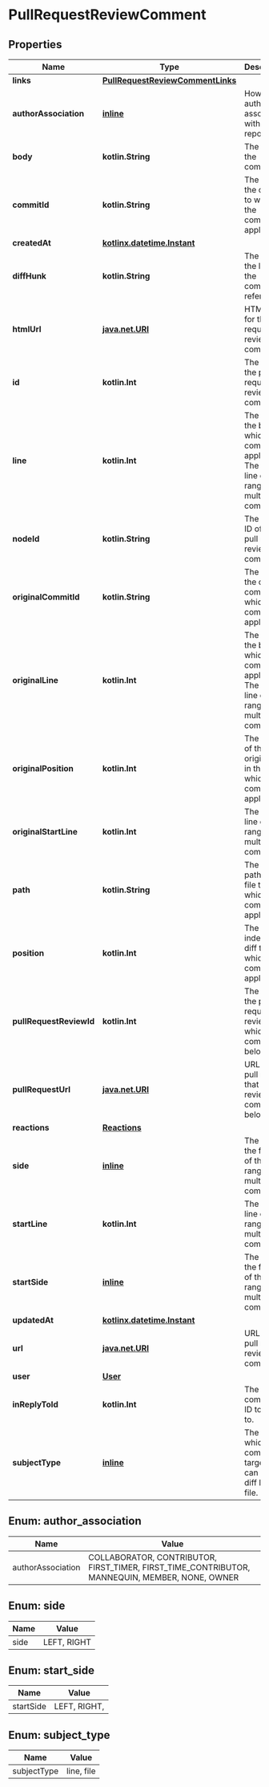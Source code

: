 
# PullRequestReviewComment

## Properties
Name | Type | Description | Notes
------------ | ------------- | ------------- | -------------
**links** | [**PullRequestReviewCommentLinks**](PullRequestReviewCommentLinks.md) |  | 
**authorAssociation** | [**inline**](#AuthorAssociation) | How the author is associated with the repository. | 
**body** | **kotlin.String** | The text of the comment. | 
**commitId** | **kotlin.String** | The SHA of the commit to which the comment applies. | 
**createdAt** | [**kotlinx.datetime.Instant**](kotlinx.datetime.Instant.md) |  | 
**diffHunk** | **kotlin.String** | The diff of the line that the comment refers to. | 
**htmlUrl** | [**java.net.URI**](java.net.URI.md) | HTML URL for the pull request review comment. | 
**id** | **kotlin.Int** | The ID of the pull request review comment. | 
**line** | **kotlin.Int** | The line of the blob to which the comment applies. The last line of the range for a multi-line comment | 
**nodeId** | **kotlin.String** | The node ID of the pull request review comment. | 
**originalCommitId** | **kotlin.String** | The SHA of the original commit to which the comment applies. | 
**originalLine** | **kotlin.Int** | The line of the blob to which the comment applies. The last line of the range for a multi-line comment | 
**originalPosition** | **kotlin.Int** | The index of the original line in the diff to which the comment applies. | 
**originalStartLine** | **kotlin.Int** | The first line of the range for a multi-line comment. | 
**path** | **kotlin.String** | The relative path of the file to which the comment applies. | 
**position** | **kotlin.Int** | The line index in the diff to which the comment applies. | 
**pullRequestReviewId** | **kotlin.Int** | The ID of the pull request review to which the comment belongs. | 
**pullRequestUrl** | [**java.net.URI**](java.net.URI.md) | URL for the pull request that the review comment belongs to. | 
**reactions** | [**Reactions**](Reactions.md) |  | 
**side** | [**inline**](#Side) | The side of the first line of the range for a multi-line comment. | 
**startLine** | **kotlin.Int** | The first line of the range for a multi-line comment. | 
**startSide** | [**inline**](#StartSide) | The side of the first line of the range for a multi-line comment. | 
**updatedAt** | [**kotlinx.datetime.Instant**](kotlinx.datetime.Instant.md) |  | 
**url** | [**java.net.URI**](java.net.URI.md) | URL for the pull request review comment | 
**user** | [**User**](User.md) |  | 
**inReplyToId** | **kotlin.Int** | The comment ID to reply to. |  [optional]
**subjectType** | [**inline**](#SubjectType) | The level at which the comment is targeted, can be a diff line or a file. |  [optional]


<a id="AuthorAssociation"></a>
## Enum: author_association
Name | Value
---- | -----
authorAssociation | COLLABORATOR, CONTRIBUTOR, FIRST_TIMER, FIRST_TIME_CONTRIBUTOR, MANNEQUIN, MEMBER, NONE, OWNER


<a id="Side"></a>
## Enum: side
Name | Value
---- | -----
side | LEFT, RIGHT


<a id="StartSide"></a>
## Enum: start_side
Name | Value
---- | -----
startSide | LEFT, RIGHT, 


<a id="SubjectType"></a>
## Enum: subject_type
Name | Value
---- | -----
subjectType | line, file



